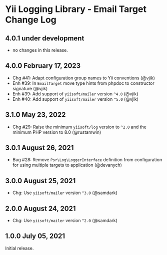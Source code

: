 # Yii Logging Library - Email Target Change Log

## 4.0.1 under development

- no changes in this release.

## 4.0.0 February 17, 2023

- Chg #41: Adapt configuration group names to Yii conventions (@vjik)
- Enh #39: In `EmailTarget` move type hints from phpdoc to constructor signature (@vjik)
- Enh #39: Add support of `yiisoft/mailer` version `^4.0` (@vjik)
- Enh #40: Add support of `yiisoft/mailer` version `^5.0` (@vjik)

## 3.1.0 May 23, 2022

- Chg #29: Raise the minimum `yiisoft/log` version to `^2.0` and the minimum PHP version to 8.0 (@rustamwin)

## 3.0.1 August 26, 2021

- Bug #28: Remove `Psr\Log\LoggerInterface` definition from configuration for using multiple targets 
  to application (@devanych)

## 3.0.0 August 25, 2021

- Chg: Use `yiisoft/mailer` version `^3.0` (@samdark)

## 2.0.0 August 24, 2021

- Chg: Use `yiisoft/mailer` version `^2.0` (@samdark)

## 1.0.0 July 05, 2021

Initial release.

